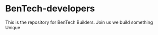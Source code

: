# BenTech-developers
This is the repository for BenTech Builders. Join us we build something Unique
